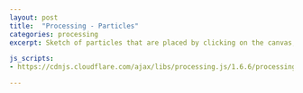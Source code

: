 ```yaml
---
layout: post
title:  "Processing - Particles"
categories: processing
excerpt: Sketch of particles that are placed by clicking on the canvas, and then disperse based on a perlin-noise driven vector field. 

js_scripts:
- https://cdnjs.cloudflare.com/ajax/libs/processing.js/1.6.6/processing.js

---
```


<canvas data-processing-sources="particles.pde"></canvas>


